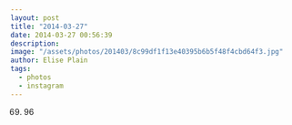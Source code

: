 ```yaml
---
layout: post
title: "2014-03-27"
date: 2014-03-27 00:56:39
description: 
image: "/assets/photos/201403/8c99df1f13e40395b6b5f48f4cbd64f3.jpg"
author: Elise Plain
tags: 
  - photos
  - instagram
---
```


69. 96
<p></p>
